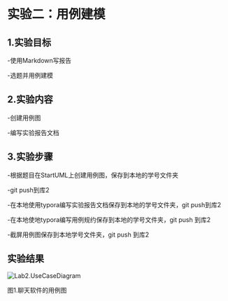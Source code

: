 # 实验二：用例建模



## 1.实验目标

-使用Markdown写报告

-选题并用例建模

## 2.实验内容

-创建用例图

-编写实验报告文档

## 3.实验步骤

-根据题目在StartUML上创建用例图，保存到本地的学号文件夹

-git push到库2

-在本地使用typora编写实验报告文档保存到本地的学号文件夹，git push到库2

-在本地使地typora编写用例规约保存到本地的学号文件夹，git push 到库2

-截屏用例图保存到本地学号文件夹，git push 到库2

## 实验结果

![Lab2.UseCaseDiagram](/Users/dingyunxin/Desktop/1714080902505/uml-modeling-2020/students/1714080902505/Lab2.UseCaseDiagram.png)


图1.聊天软件的用例图

